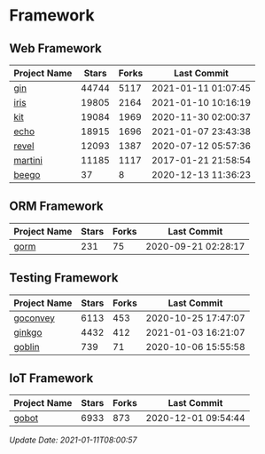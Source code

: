 # Framework

## Web Framework
| Project Name | Stars | Forks | Last Commit |
| ------------ | ----- | ----- | ----------- |
| [gin](https://github.com/gin-gonic/gin) | 44744 | 5117 | 2021-01-11 01:07:45 |
| [iris](https://github.com/kataras/iris) | 19805 | 2164 | 2021-01-10 10:16:19 |
| [kit](https://github.com/go-kit/kit) | 19084 | 1969 | 2020-11-30 02:00:37 |
| [echo](https://github.com/labstack/echo) | 18915 | 1696 | 2021-01-07 23:43:38 |
| [revel](https://github.com/revel/revel) | 12093 | 1387 | 2020-07-12 05:57:36 |
| [martini](https://github.com/go-martini/martini) | 11185 | 1117 | 2017-01-21 21:58:54 |
| [beego](https://github.com/astaxie/beego) | 37 | 8 | 2020-12-13 11:36:23 |

## ORM Framework
| Project Name | Stars | Forks | Last Commit |
| ------------ | ----- | ----- | ----------- |
| [gorm](https://github.com/jinzhu/gorm) | 231 | 75 | 2020-09-21 02:28:17 |

## Testing Framework
| Project Name | Stars | Forks | Last Commit |
| ------------ | ----- | ----- | ----------- |
| [goconvey](https://github.com/smartystreets/goconvey) | 6113 | 453 | 2020-10-25 17:47:07 |
| [ginkgo](https://github.com/onsi/ginkgo) | 4432 | 412 | 2021-01-03 16:21:07 |
| [goblin](https://github.com/franela/goblin) | 739 | 71 | 2020-10-06 15:55:58 |

## IoT Framework
| Project Name | Stars | Forks | Last Commit |
| ------------ | ----- | ----- | ----------- |
| [gobot](https://github.com/hybridgroup/gobot) | 6933 | 873 | 2020-12-01 09:54:44 |

*Update Date: 2021-01-11T08:00:57*